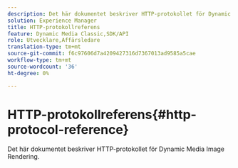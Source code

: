```yaml
---
description: Det här dokumentet beskriver HTTP-protokollet för Dynamic Media Image Rendering.
solution: Experience Manager
title: HTTP-protokollreferens
feature: Dynamic Media Classic,SDK/API
role: Utvecklare,Affärsledare
translation-type: tm+mt
source-git-commit: f6c97606d7a4209427316d7367013ad9585a5cae
workflow-type: tm+mt
source-wordcount: '36'
ht-degree: 0%

---
```



# HTTP-protokollreferens{#http-protocol-reference}

Det här dokumentet beskriver HTTP-protokollet för Dynamic Media Image Rendering.


